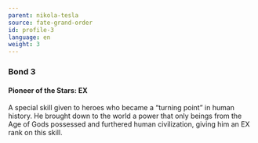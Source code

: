 ```yaml
---
parent: nikola-tesla
source: fate-grand-order
id: profile-3
language: en
weight: 3
---
```


### Bond 3

#### Pioneer of the Stars: EX

A special skill given to heroes who became a “turning point” in human history. 
He brought down to the world a power that only beings from the Age of Gods possessed and furthered human civilization, giving him an EX rank on this skill.
